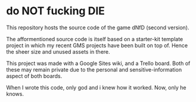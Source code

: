 # do NOT fucking DIE

This repository hosts the source code of the game dNfD (second version).

The afformentioned source code is itself based on a starter-kit template project in which my recent GMS projects have been built on top of. Hence the sheer size and unused assets in there.

This project was made with a Google Sites wiki, and a Trello board. Both of these may remain private due to the personal and sensitive-information aspect of both boards.

When I wrote this code, only god and i knew how it worked. Now, only he knows.